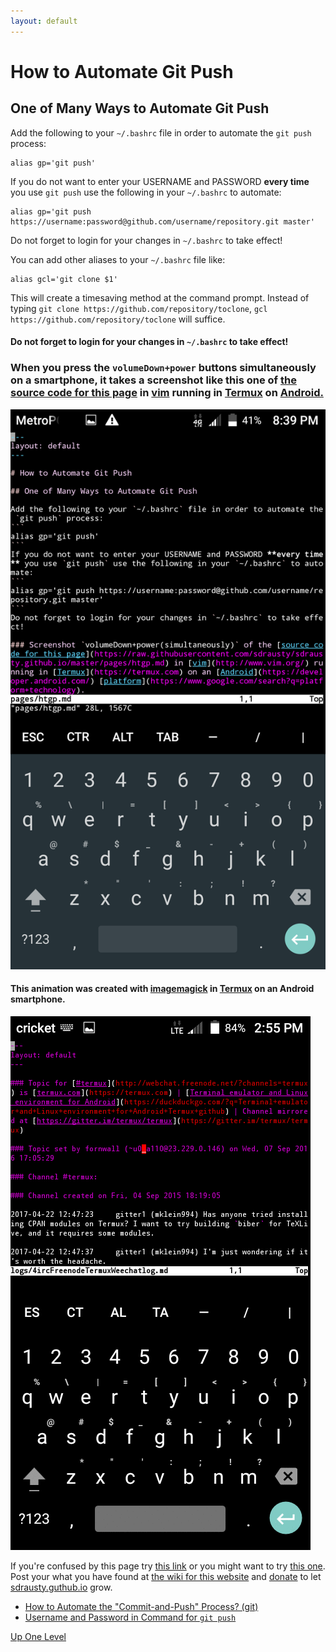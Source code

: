 ```yaml
---
layout: default
---
```


# How to Automate Git Push 

## One of Many Ways to Automate Git Push

Add the following to your `~/.bashrc` file in order to automate the `git push` process:
```
alias gp='git push'
```
If you do not want to enter your USERNAME and PASSWORD **every time** you use `git push` use the following in your `~/.bashrc` to automate:
```
alias gp='git push https://username:password@github.com/username/repository.git master'
```
Do not forget to login for your changes in `~/.bashrc` to take effect! 

You can add other aliases to your `~/.bashrc` file like:

```
alias gcl='git clone $1'
```

This will create a timesaving method at the command prompt. Instead of typing `git clone https://github.com/repository/toclone`, `gcl https://github.com/repository/toclone`  will suffice.

#### Do not forget to login for your changes in `~/.bashrc` to take effect! 

### When you press the `volumeDown+power` buttons simultaneously on a smartphone, it takes a screenshot like this one of [the source code for this page](https://raw.githubusercontent.com/sdrausty/sdrausty.github.io/master/pages/htgp.md) in [vim](http://www.vim.org/git.php) running in [Termux](./asac.html) on [Android.](https://source.android.com/)

![Screenshot](./../bitpics/htgp.png)

#### This animation was created with [imagemagick](https://www.imagemagick.org/) in [Termux](https://termux.com) on an Android smartphone.

![Screenshot Animation](./../bitpics/ps1.gif)

If you're confused by this page try [this link](http://tldp.org/) or you might want to try [this one](https://www.debian.org/doc/). Post your what you have found at [the wiki for this website](https://github.com/sdrausty/sdrausty.github.io/wiki) and [donate](./donate.md) to let [sdrausty.guthub.io](https://sdrausty.github.io/) grow.

- [How to Automate the "Commit-and-Push" Process? (git)](https://stackoverflow.com/questions/16709404/how-to-automate-the-commit-and-push-process-git)
- [Username and Password in Command for `git push`](https://stackoverflow.com/questions/29776439/username-and-password-in-command-for-git-push)

[Up One Level](./../)
